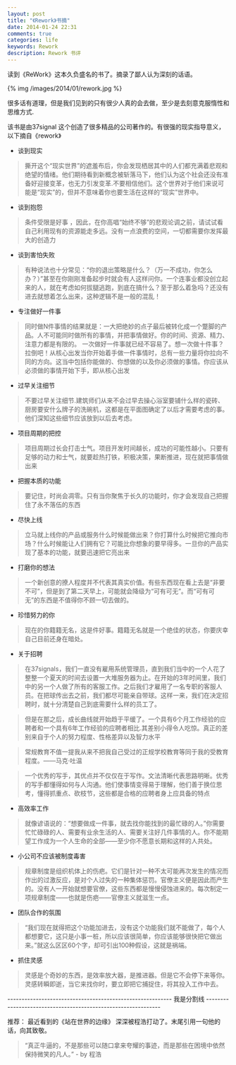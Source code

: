 ```yaml
---
layout: post
title: "《Rework》书摘"
date: 2014-01-24 22:31
comments: true
categories: life
keywords: Rework
description: Rework 书评
---
```


读到《ReWork》这本久负盛名的书了。摘录了鄙人认为深刻的话语。

{% img /images/2014/01/rework.jpg %}

很多话有道理，但是我们见到的只有很少人真的会去做，至少是去刻意克服惰性和思维方式.

该书是由37signal 这个创造了很多精品的公司著作的。有很强的现实指导意义，以下摘自《rework》

* 谈到现实

> 撕开这个“现实世界”的遮羞布后，你会发现栖居其中的人们都充满着悲观和绝望的情绪。他们期待看到新概念被斩落马下，他们认为这个社会还没有准备好迎接变革，也无力引发变革.不要相信他们。这个世界对于他们来说可能是“现实”的，但并不意味着你也要生活在这样的“现实”世界中。

* 谈到抱怨

>条件受限是好事 ，因此，在你高唱“始终不够”的悲观论调之前，请试试看自己利用现有的资源能走多远。没有一点浪费的空间，一切都需要你发挥最大的创造力

* 谈到害怕失败 

> 有种说法也十分常见：“你的退出策略是什么？（万一不成功，你怎么办？）”甚至在你刚刚准备起步时就会有人这样问你。一个连事业都没创立起来的人，就在考虑如何拔腿逃跑，到底在搞什么？至于那么着急吗？还没有进去就想着怎么出来，这种逻辑不是一般的混乱！

* 专注做好一件事

> 同时做N件事情的结果就是：一大把绝妙的点子最后被转化成一个蹩脚的产品。人不可能同时做所有的事情，并把事情做好。你的时间、资源、精力、注意力都是有限的。 一次做好一件事就已经不容易了。想一次做十件事？拉倒吧！从核心出发当你开始着手做一件事情时，总有一些力量将你拉向不同的方向。这当中包括你能做的、你想做的以及你必须做的事情。你应该从必须做的事情开始下手，即从核心出发


* 过早关注细节

> 不要过早关注细节.建筑师们从来不会过早去操心浴室要铺什么样的瓷砖、厨房要安什么牌子的洗碗机，这都是在平面图确定了以后才需要考虑的事。他们深知这些细节应该放到以后去考虑。

* 项目周期的把控

> 项目周期过长会打击士气。项目开发时间越长，成功的可能性越小。只要有足够的动力和士气，就要趁热打铁，积极决策，果断推进，现在就把事情做出来 

* 把握本质的功能

> 要记住，时尚会凋零。只有当你聚焦于长久的功能时，你才会发现自己把握住了永不落伍的东西

* 尽快上线

> 立马就上线你的产品或服务什么时候能做出来？你打算什么时候把它推向市场？什么时候能让人们拥有它？可能比你想象的要早得多。一旦你的产品实现了基本的功能，就要迅速把它亮出来

* 打磨你的想法
 
> 一个新创意的撩人程度并不代表其真实价值。有些东西现在看上去是“非要不可”，但是到了第二天早上，可能就会降级为“可有可无”。而“可有可无”的东西是不值得你不顾一切去做的。

* 珍惜努力的你

> 现在的你籍籍无名，这是件好事。籍籍无名就是一个绝佳的状态，你要庆幸自己目前还身在暗处。 


* 关于招聘

> 在37signals，我们一直没有雇用系统管理员，直到我们当中的一个人花了整整一个夏天的时间去设置一大堆服务器为止。在开始的3年时间里，我们中的另一个人做了所有的客服工作。之后我们才雇用了一名专职的客服人员。在把球传出去之前，我们都尽可能亲自带球。这样一来，我们在决定招聘时，就十分清楚自己到底需要什么样的员工了。

> 但是在那之后，成长曲线就开始趋于平缓了。一个具有6个月工作经验的应聘者和一个具有6年工作经验的应聘者相比.其差别小得令人吃惊。真正的差别来自于个人的努力程度、性格差异以及智力水平

> 常规教育不值一提我从来不把我自己受过的正规学校教育等同于我的受教育程度。——马克·吐温

> 一个优秀的写手，其优点并不仅仅在于写作。文法清晰代表思路明晰。优秀的写手都懂得如何与人沟通。他们使事情变得易于理解，他们善于换位思考，懂得抓重点、砍枝节，这些都是合格的应聘者身上应具备的特点

* 高效率工作

> 就像谚语说的：“想要做成一件事，就去找你能找到的最忙碌的人。”你需要忙忙碌碌的人、需要有业余生活的人、需要关注好几件事情的人。你不能期望工作成为一个人生命的全部——至少你不愿意长期和这样的人共处。 

* 小公司不应该被制度毒害

> 规章制度是组织机体上的伤疤。它们是针对一种不太可能再次发生的情况而作出的过激反应，是对个人过失的一种集体惩罚。官僚主义便是因此而产生的。没有人一开始就想要官僚，这些东西都是慢慢侵蚀进来的。每次制定一项规章制度——也就是伤疤——官僚主义就滋生一点。  

*  团队合作的氛围

> “我们现在就得把这个功能加进去，没有这个功能我们就不能做了，每个人都想要它，这只是小事一桩，所以应该很简单，你应该能够很快把它做出来。”就这么区区60个字，却可引出100种假设，这就是祸端。

* 抓住灵感

> 灵感是个奇妙的东西，是效率放大器，是推进器。但是它不会停下来等你。灵感转瞬即逝，当它来找你时，要立即把它捕捉住，将其投入工作中去。 

---------------------------------------------------------- 我是分割线 --------------------------------------------------------------

推荐：
 最近看到的《站在世界的边缘》 深深被程浩打动了。末尾引用一句他的话，向其致敬。

> “真正牛逼的，不是那些可以随口拿来夸耀的事迹，而是那些在困境中依然保持微笑的凡人。” - by 程浩
